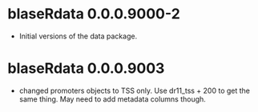 # blaseRdata 0.0.0.9000-2

* Initial versions of the data package.

# blaseRdata 0.0.0.9003

* changed promoters objects to TSS only.  Use dr11_tss + 200 to get the same thing.  May need to add metadata columns though.
